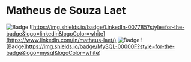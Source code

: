 # Matheus de Souza Laet

![Badge](https://img.shields.io/static/v1?label=Laet&message=Version1.0&color=green&style=for-the-badge&logo=PYTHON)
![https://img.shields.io/badge/LinkedIn-0077B5?style=for-the-badge&logo=linkedin&logoColor=white](https://www.linkedin.com/in/matheus-laet/)
![Badge](https://img.shields.io/badge/Keras-D00000?style=for-the-badge&logo=Keras&logoColor=white)
![Badge]https://img.shields.io/badge/MySQL-00000F?style=for-the-badge&logo=mysql&logoColor=white)
